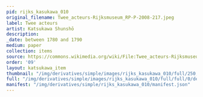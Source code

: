 ```yaml
---
pid: rijks_kasukawa_010
original_filename: Twee_acteurs-Rijksmuseum_RP-P-2008-217.jpeg
label: Twee acteurs
artist: Katsukawa Shunshō
description: 
_date: between 1780 and 1790
medium: paper
collection: items
source: https://commons.wikimedia.org/wiki/File:Twee_acteurs-Rijksmuseum_RP-P-2008-217.jpeg
order: '09'
layout: katsukawa_item
thumbnail: "/img/derivatives/simple/images/rijks_kasukawa_010/full/250,/0/default.jpg"
full: "/img/derivatives/simple/images/rijks_kasukawa_010/full/full/0/default.jpg"
manifest: "/img/derivatives/simple/rijks_kasukawa_010/manifest.json"
---
```

